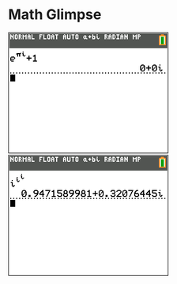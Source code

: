 # Math Glimpse

[![](repo/Vastleggen%209.png)](https://en.wikipedia.org/wiki/Euler%27s_identity)
[![](repo/Vastleggen%2010.png)](https://en.wikipedia.org/wiki/Complex_number)
